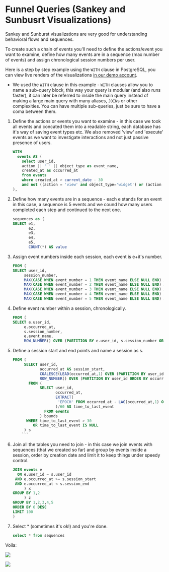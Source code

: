 # Funnel Queries (Sankey and Sunbusrt Visualizations)

Sankey and Sunburst visualizations are very good for understanding behavioral flows and sequences.

To create such a chain of events you'll need to define the actions/event you want to examine, define how many events are in a sequence (max number of events) and assign chronological session numbers per user.

Here is a step by step example using the `WITH` clause in PostgreSQL, you can view live renders of the visualizations [in our demo account](http://demo.redash.io/queries/2280#3113).

  * We used the `WITH` clause in this example - `WITH` clauses allow you to name a sub-query block, this way your query is modular (and also runs faster), it can later be referred to inside the main query instead of making a large main query with many aliases, `JOIN`s  or other complexities. You can have multiple sub-queries, just be sure to have a coma between them.

1. Define the actions or events you want to examine - in this case we took all events and concated them into a readable string, each database has it's way of saving event types etc. We also removed 'view' and 'execute' events as we want to investigate interactions and not just passive presence of users.

      ```SQL
      WITH
        events AS (
          select user_id,
          action || ' ' || object_type as event_name,
          created_at as occurred_at
          from events
          where created_at > current_date - 30
          and not ((action = 'view' and object_type='widget') or (action = 'view' and object_type='visualization') or (action = 'view' and object_type='query') or action = 'execute' or action ='execute_query')
      ),
      ```

2. Define how many events are in a sequence - each e stands for an event in this case, a sequence is 5 events and we cound how many users completed each step and continued to the next one.

      ```SQL
      sequences as (
      SELECT e1,
             e2,
             e3,
             e4,
             e5,
             COUNT(*) AS value
      ```

3. Assign event numbers inside each session, each event is e+it's number.

      ```SQL
      FROM (
      SELECT user_id,
           session_number,
           MAX(CASE WHEN event_number = 1 THEN event_name ELSE NULL END) AS e1,
           MAX(CASE WHEN event_number = 2 THEN event_name ELSE NULL END) AS e2,
           MAX(CASE WHEN event_number = 3 THEN event_name ELSE NULL END) AS e3,
           MAX(CASE WHEN event_number = 4 THEN event_name ELSE NULL END) AS e4,
           MAX(CASE WHEN event_number = 5 THEN event_name ELSE NULL END) AS e5
      ```

4. Define event number within a session, chronologically.

      ```SQL
      FROM (
      SELECT e.user_id,
           e.occurred_at,
           s.session_number,
           e.event_name,
           ROW_NUMBER() OVER (PARTITION BY e.user_id, s.session_number ORDER BY e.occurred_at) AS event_number
      ```
5. Define a session start and end points and name a session as s.

      ```SQL
      FROM (
           SELECT user_id,
                  occurred_at AS session_start,
                  COALESCE(LEAD(occurred_at,1) OVER (PARTITION BY user_id ORDER BY occurred_at),'2020-01-01') AS session_end,
                  ROW_NUMBER() OVER (PARTITION BY user_id ORDER BY occurred_at) AS session_number
             FROM (
                  SELECT user_id,
                         occurred_at,
                         EXTRACT(
                          'EPOCH' FROM occurred_at - LAG(occurred_at,1) OVER (PARTITION BY user_id ORDER BY occurred_at)
                         )/60 AS time_to_last_event
                    FROM events
                  ) bounds
            WHERE time_to_last_event > 30
               OR time_to_last_event IS NULL
           ) s
          ```  
6. Join all the tables you need to join - in this case we join events with sequences (that we created so far) and group by events inside a session, order by creation date and limit it to keep things under speedy control.

      ```SQL
      JOIN events e
        ON e.user_id = s.user_id
       AND e.occurred_at >= s.session_start
       AND e.occurred_at < s.session_end
           ) x
      GROUP BY 1,2
           ) z
      GROUP BY 1,2,3,4,5
      ORDER BY 6 DESC
      LIMIT 100
      )
      ```

7. Select * (sometimes it's ok!) and you're done.

      ```SQL
      select * from sequences
      ```
Voila:

![](../assets/visualization_examples/Sankey_for_tip.png)

![](../assets/visualization_examples/sunburst_for_tip.png)
